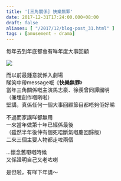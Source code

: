 ```yaml
---
title: '[三角關係] 快樂無罪'
date: 2017-12-31T17:24:00.000+08:00
draft: false
aliases: [ "/2017/12/blog-post_31.html" ]
tags : [amusement - drama]
---
```


每年去到年底都會有咩年度大事回顧  

![](/images/shallweha.jpg)

而以前最鍾意就係入劇場  
睇笑中帶message嘅《**快樂無罪**》  
當年三角關係嘅主演馬志豪、徐羨曾同譚國明  
（兼埋創作嗰啲啦）  
堅講，真係任何一個大事回顧節目都唔夠佢好睇  
  
不過而家講咩都無用  
一來當年做第十年已經係最後  
（雖然半年後仲有個死唔斷氣嘅慶回歸版）  
二來三個主要人物都走咗兩個  
  
...懷念舊嘢嘅時候  
又係證明自己又老咗喇  
  
  
是但啦，有咩下年講～
